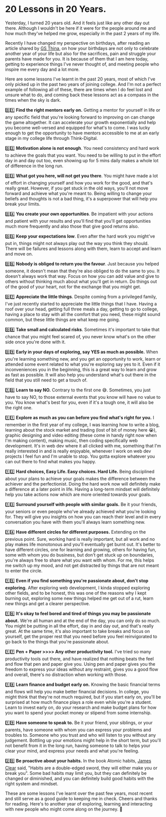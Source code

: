 # 20 Lessons in 20 Years.

Yesterday, I turned 20 years old. And it feels just like any other day out there. Although I wouldn't be here if it were for the people around me and how much they've helped me grow, especially in the past 2 years of my life.

Recently I have changed my perspective on birthdays, after reading an article shared by [GS Thina](https://gsthina.me), on how your birthdays are not only to celebrate another year of your life but also for the sacrifices, pain and struggle your parents have made for you. It is because of them that I am here today, getting to experience things I've never thought of, and meeting people who inspire me every day and a lot more.

Here are some lessons I've learnt in the past 20 years, most of which I've only picked up in the past two years of joining college. And I'm not a perfect example of following all of these, there are times when I do feel lost and unsure what to do, and coming back these lessons act as a compass in the times when the sky is dark.

0️⃣1️⃣ **Find the right mentors early on.** Getting a mentor for yourself in life or any specific field that you're looking forward to improving on can change the game altogether. It can accelerate your growth exponentially and help you become well-versed and equipped for what's to come. I was lucky enough to get the opportunity to have mentors accessible to me at an early stage in my college life through Think-Digital.

0️⃣2️⃣ **Motivation alone is not enough**. You need consistency and hard work to achieve the goals that you want. You need to be willing to put in the effort day in and day out too, even showing up for 5 mins daily makes a whole lot of difference in the long run.

0️⃣3️⃣ **What got you here, will not get you there**. You might have made a lot of effort in changing yourself and how you work for the good, and that's really great. However, if you get stuck in the old ways, you'll not move forward and achieve what you're meant to. Being willing to change your beliefs and thoughts is not a bad thing, it's a superpower that will help you break your limits.

0️⃣4️⃣ **You create your own opportunities**. Be impatient with your actions and patient with your results and you'll find that you'll get opportunities much more frequently and also those that give good returns also.

0️⃣5️⃣ **Keep your expectations low**. Even after the hard work you might've put in, things might not always play out the way you think they should. There will be failures and lessons along with them, learn to accept and learn and move on.

0️⃣6️⃣ **Nobody is obliged to return you the favour**. Just because you helped someone, it doesn't mean that they're also obliged to do the same to you. It doesn't always work that way. Focus on how you can add value and give to others without thinking much about what you'll get in return. Do things out of the good of your heart, not for the exchange that you might get.

0️⃣7️⃣ **Appreciate the little things**. Despite coming from a privileged family, I've just recently started to appreciate the little things that I have. Having a roof over your head, getting full three meals a day, getting to go to college, having a place to stay with all the comfort that you need, these might sound common, but these little things are what keep me going.

0️⃣8️⃣ **Take small and calculated risks**. Sometimes it's important to take that chance that you might feel scared of, you never know what's on the other side once you're done with it.

0️⃣9️⃣ **Early in your days of exploring, say YES as much as possible.** When you're learning something new, and you get an opportunity to work, learn or attended some event related to what you're exploring say yes to it. Even if it inconveniences you in the beginning, this is a great way to learn and grow as fast as possible. It will also help you understand what's out there in the field that you still need to get a touch of.

1️⃣0️⃣ **Learn to say NO.** Contrary to the first one 😅. Sometimes, you just have to say NO, to those external events that you know will have no value to you. You know what's best for you, even if it's a tough one, it will also be the right one.

1️⃣1️⃣ **Explore as much as you can before you find what's right for you.** I remember in the first year of my college, I was learning how to write a blog, learning about the stock market and trading (lost of bit of money here 😭), graphic designing and video editing (these come in handy right now when I'm making content), making music, then coding specifically web development. It's in web dev where it all clicked with me, something that I'm really interested in and is really enjoyable, whenever I work on web dev projects I feel fun and I'm unable to stop. You gotta explore whatever you can out there to find what makes you happy.

1️⃣2️⃣ **Hard choices, Easy Life. Easy choices. Hard Life.** Being disciplined about your plans to achieve your goals makes the difference between the achiever and the perfectionist. Doing the hard work now will definitely make a difference at a later point in life. Having a long-term mindset will definitely help you take actions now which are more oriented towards your goals.

1️⃣3️⃣ **Surround yourself with people with similar goals.** Be it your friends, your seniors or even people who've already achieved what you're looking for. They will give you insights on how you can reach their level and in every conversation you have with them you'll always learn something new.

1️⃣4️⃣ **Have different circles for different purposes.** Extending on the previous point. Sure, working hard is really important, but all work and no play makes life monotonous and you'll eventually get burnt out. It's better to have different circles, one for learning and growing, others for having fun, some with whom you do business, but don't get stuck up on boundaries, you're always free to share what you want with whom. For me, this helps me switch up my mood, and not get distracted by things that are not meant to enter the circle.

1️⃣5️⃣ **Even if you find something you're passionate about, don't stop exploring.** After exploring web development, I kinda stopped exploring other fields, and to be honest, this was one of the reasons why I kept burning out, exploring some new things helped me get out of a rut, learn new things and get a clearer perspective.

1️⃣6️⃣ **It's okay to feel bored and tired of things you may be passionate about.** We're all human and at the end of the day, you can only do so much. You might be putting in all the effort, day in and day out, and that's really great. At the same time, it's also important to take breaks and focus on yourself, get the proper rest that you need before you feel reinvigorated to go back to the things that you're passionate about.

1️⃣7️⃣ **Pen + Paper &gt;&gt;&gt;&gt; Any other productivity tool.** I've tried so many productivity tools out there, and have realized that nothing beats the feel and flow that pen and paper give you. Using pen and paper gives you the freedom to express your ideas without any restraint, gives you a good flow and overall, there's no distraction when working with those.

1️⃣8️⃣ **Learn finance and budget early on.** Knowing the basic financial terms and flows will help you make better financial decisions. In college, you might think that they're not much required, but if you start early on, you'll be surprised at how much finance plays a role even while you're a student. Learn to invest early on, do your research and make budget plans for how you want to spend your pocket money or stipend from some internship.

1️⃣9️⃣ **Have someone to speak to.** Be it your friend, your siblings, or your parents, have someone with whom you can express your problems and troubles to. Someone who you trust and who will listen to you without any judgement. Bottling up your emotions might help in the short term, but you'll not benefit from it in the long run, having someone to talk to helps your clear your mind, and express your needs and what you're feeling.

2️⃣0️⃣ **Be proactive about your habits.** In the book Atomic habits, [James Clear](https://jamesclear.com/) said, "Habits are a double-edged sword, they will either make you or break you". Some bad habits may limit you, but they can definitely be changed or diminished, and you can definitely build good habits with the right system and mindset.

These are some lessons I've learnt over the past few years, most recent and still serve as a good guide to keeping me in check. Cheers and thanks for reading. Here's to another year of exploring, learning and interacting with new people who might come along on the journey. 🍻
